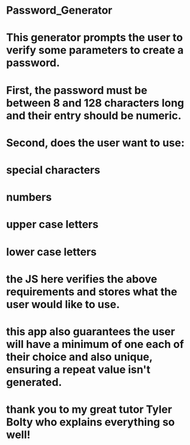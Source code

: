 # Password_Generator
# This generator prompts the user to verify some parameters to create a password.
# First, the password must be between 8 and 128 characters long and their entry should be numeric.
# Second, does the user want to use:
#            special characters
#            numbers
#            upper case letters
#            lower case letters
#
# the JS here verifies the above requirements and stores what the user would like to use.
# this app also guarantees the user will have a minimum of one each of their choice and also unique, ensuring a repeat value isn't generated.
# 
#
# thank you to my great tutor Tyler Bolty who explains everything so well!